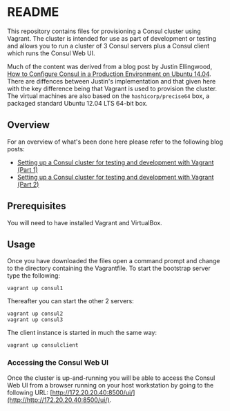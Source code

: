 # README #

This repository contains files for provisioning a Consul cluster using Vagrant. The cluster is intended for use as part of development or testing and allows you to run a cluster of 3 Consul servers plus a Consul client which runs the Consul Web UI.

Much of the content was derived from a blog post by Justin Ellingwood, [How to Configure Consul in a Production Environment on Ubuntu 14.04](https://www.digitalocean.com/community/tutorials/how-to-configure-consul-in-a-production-environment-on-ubuntu-14-04). There are diffences between Justin's implementation and that given here with the key difference being that Vagrant is used to provision the cluster. The virtual machines are also based on the `hashicorp/precise64` box, a packaged standard Ubuntu 12.04 LTS 64-bit box.

## Overview ##

For an overview of what's been done here please refer to the following blog posts:

* [Setting up a Consul cluster for testing and development with Vagrant (Part 1)](http://www.andyfrench.info/2015/08/setting-up-consul-cluster-for-testing.html)
* [Setting up a Consul cluster for testing and development with Vagrant (Part 2)](http://www.andyfrench.info/2015/08/setting-up-consul-cluster-for-testing_15.html)

## Prerequisites ##

You will need to have installed Vagrant and VirtualBox.

## Usage ##

Once you have downloaded the files open a command prompt and change to the directory containing the Vagrantfile. To start the bootstrap server type the following:

`vagrant up consul1`

Thereafter you can start the other 2 servers:

    vagrant up consul2
    vagrant up consul3

The client instance is started in much the same way:

`vagrant up consulclient`

### Accessing the Consul Web UI ###

Once the cluster is up-and-running you will be able to access the Consul Web UI from a browser running on your host workstation by going to the following URL: [http://172.20.20.40:8500/ui/](http://http://172.20.20.40:8500/ui/).